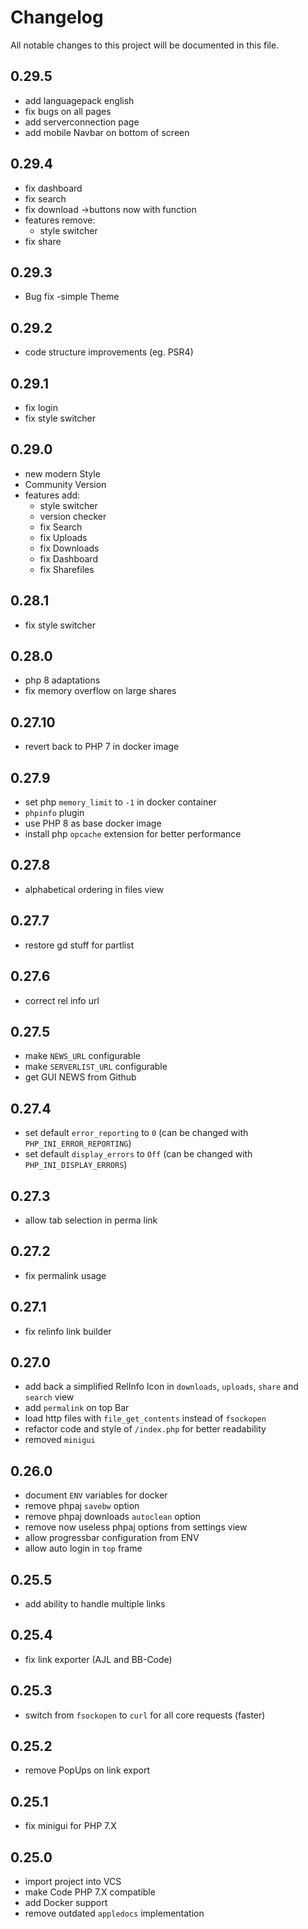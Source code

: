 # Changelog

All notable changes to this project will be documented in this file.

## 0.29.5
- add languagepack english
- fix bugs on all pages
- add serverconnection page
- add mobile Navbar on bottom of screen

## 0.29.4

- fix dashboard
- fix search
- fix download ->buttons now with function
- features remove:
	- style switcher
- fix share

## 0.29.3

- Bug fix
-simple Theme

## 0.29.2

- code structure improvements (eg. PSR4)

## 0.29.1

- fix login
- fix style switcher

## 0.29.0

- new modern Style
- Community Version
- features add:
    - style switcher
    - version checker
    - fix Search
    - fix Uploads
    - fix Downloads
    - fix Dashboard
    - fix Sharefiles

## 0.28.1

- fix style switcher

## 0.28.0

- php 8 adaptations
- fix memory overflow on large shares

## 0.27.10

- revert back to PHP 7 in docker image

## 0.27.9

- set php `memory_limit` to `-1` in docker container
- `phpinfo` plugin
- use PHP 8 as base docker image
- install php `opcache` extension for better performance

## 0.27.8

- alphabetical ordering in files view

## 0.27.7

- restore gd stuff for partlist

## 0.27.6

- correct rel info url

## 0.27.5

- make `NEWS_URL` configurable
- make `SERVERLIST_URL` configurable
- get GUI NEWS from Github

## 0.27.4

- set default `error_reporting` to `0` (can be changed with `PHP_INI_ERROR_REPORTING`)
- set default `display_errors` to `Off` (can be changed with `PHP_INI_DISPLAY_ERRORS`)

## 0.27.3

- allow tab selection in perma link

## 0.27.2

- fix permalink usage

## 0.27.1

- fix relinfo link builder

## 0.27.0

- add back a simplified RelInfo Icon in `downloads`, `uploads`, `share` and `search` view
- add `permalink` on top Bar
- load http files with `file_get_contents` instead of `fsockopen`
- refactor code and style of `/index.php` for better readability
- removed `minigui`

## 0.26.0

- document `ENV` variables for docker
- remove phpaj `savebw` option
- remove phpaj downloads `autoclean` option
- remove now useless phpaj options from settings view
- allow progressbar configuration from ENV
- allow auto login in `top` frame

## 0.25.5

- add ability to handle multiple links

## 0.25.4

- fix link exporter (AJL and BB-Code)

## 0.25.3

- switch from `fsockopen` to `curl` for all core requests (faster)

## 0.25.2

- remove PopUps on link export

## 0.25.1

- fix minigui for PHP 7.X

## 0.25.0

- import project into VCS
- make Code PHP 7.X compatible
- add Docker support
- remove outdated `appledocs` implementation
